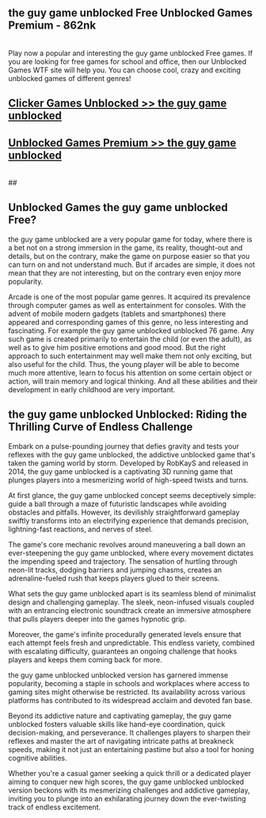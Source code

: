 ## the guy game unblocked Free Unblocked Games Premium - 862nk <br>
<br>
Play now a popular and interesting the guy game unblocked Free games. If you are looking for free games for school and office, then our Unblocked Games WTF site will help you. You can choose cool, crazy and exciting unblocked games of different genres!


##  [Clicker Games Unblocked >> the guy game unblocked](http://freeplayer.one?title=the_guy_game_unblocked&ref=05)

##  [Unblocked Games Premium >> the guy game unblocked](http://freeplayer.one?title=the_guy_game_unblocked&ref=05)
  <br>
  ##



## Unblocked Games the guy game unblocked Free?

the guy game unblocked are a very popular game for today, where there is a bet not on a strong immersion in the game, its reality, thought-out and details, but on the contrary, make the game on purpose easier so that you can turn on and not understand much. But if arcades are simple, it does not mean that they are not interesting, but on the contrary even enjoy more popularity.

Arcade is one of the most popular game genres. It acquired its prevalence through computer games as well as entertainment for consoles. With the advent of mobile modern gadgets (tablets and smartphones) there appeared and corresponding games of this genre, no less interesting and fascinating. For example the guy game unblocked unblocked 76 game. Any such game is created primarily to entertain the child (or even the adult), as well as to give him positive emotions and good mood. But the right approach to such entertainment may well make them not only exciting, but also useful for the child. Thus, the young player will be able to become much more attentive, learn to focus his attention on some certain object or action, will train memory and logical thinking. And all these abilities and their development in early childhood are very important.

##  the guy game unblocked Unblocked: Riding the Thrilling Curve of Endless Challenge

Embark on a pulse-pounding journey that defies gravity and tests your reflexes with the guy game unblocked, the addictive unblocked game that's taken the gaming world by storm. Developed by RobKayS and released in 2014, the guy game unblocked is a captivating 3D running game that plunges players into a mesmerizing world of high-speed twists and turns.

At first glance, the guy game unblocked concept seems deceptively simple: guide a ball through a maze of futuristic landscapes while avoiding obstacles and pitfalls. However, its devilishly straightforward gameplay swiftly transforms into an electrifying experience that demands precision, lightning-fast reactions, and nerves of steel.

The game's core mechanic revolves around maneuvering a ball down an ever-steepening the guy game unblocked, where every movement dictates the impending speed and trajectory. The sensation of hurtling through neon-lit tracks, dodging barriers and jumping chasms, creates an adrenaline-fueled rush that keeps players glued to their screens.

What sets the guy game unblocked apart is its seamless blend of minimalist design and challenging gameplay. The sleek, neon-infused visuals coupled with an entrancing electronic soundtrack create an immersive atmosphere that pulls players deeper into the games hypnotic grip.

Moreover, the game's infinite procedurally generated levels ensure that each attempt feels fresh and unpredictable. This endless variety, combined with escalating difficulty, guarantees an ongoing challenge that hooks players and keeps them coming back for more.

the guy game unblocked unblocked version has garnered immense popularity, becoming a staple in schools and workplaces where access to gaming sites might otherwise be restricted. Its availability across various platforms has contributed to its widespread acclaim and devoted fan base.

Beyond its addictive nature and captivating gameplay, the guy game unblocked fosters valuable skills like hand-eye coordination, quick decision-making, and perseverance. It challenges players to sharpen their reflexes and master the art of navigating intricate paths at breakneck speeds, making it not just an entertaining pastime but also a tool for honing cognitive abilities.

Whether you're a casual gamer seeking a quick thrill or a dedicated player aiming to conquer new high scores, the guy game unblocked unblocked version beckons with its mesmerizing challenges and addictive gameplay, inviting you to plunge into an exhilarating journey down the ever-twisting track of endless excitement.